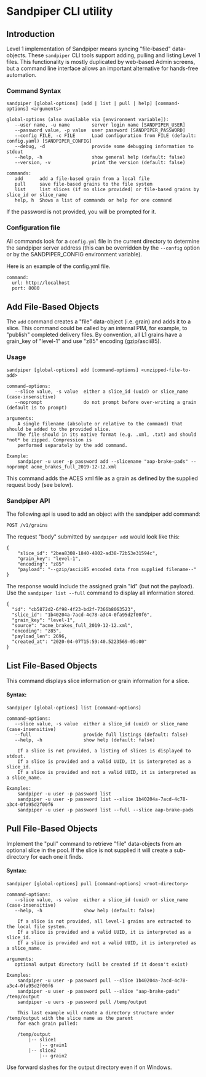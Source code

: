 # Sandpiper CLI utility

## Introduction

Level 1 implementation of Sandpiper means syncing "file-based" data-objects. These `sandpiper` CLI tools support adding, pulling and listing Level 1 files.
This functionality is mostly duplicated by web-based Admin screens, but a command line interface allows an important alternative for hands-free automation.

### Command Syntax

```
sandpiper [global-options] [add | list | pull | help] [command-options] <arguments>

global-options (also available via [environment variable]):
   --user name, -u name        server login name [SANDPIPER_USER]
   --password value, -p value  user password [SANDPIPER_PASSWORD]
   --config FILE, -c FILE      Load configuration from FILE (default: config.yaml) [SANDPIPER_CONFIG]
   --debug, -d                 provide some debugging information to stdout
   --help, -h                  show general help (default: false)
   --version, -v               print the version (default: false)

commands:
   add      add a file-based grain from a local file
   pull     save file-based grains to the file system
   list     list slices (if no slice provided) or file-based grains by slice_id or slice_name
   help, h  Shows a list of commands or help for one command
```

If the password is not provided, you will be prompted for it.

### Configuration file

All commands look for a `config.yml` file in the current directory to determine the sandpiper server address (this can be overridden by the `--config` option or by the SANDPIPER_CONFIG environment variable). 

Here is an example of the config.yml file.

```
command:
  url: http://localhost
  port: 8080
```

## Add File-Based Objects

The `add` command creates a "file" data-object (i.e. grain) and adds it to a slice. This command could be called by an internal PIM, for example, to "publish" completed delivery files. By convention,
all L1 grains have a grain_key of "level-1" and use "z85" encoding (gzip/ascii85).

### Usage

```
sandpiper [global-options] add [command-options] <unzipped-file-to-add>

command-options:
   --slice value, -s value  either a slice_id (uuid) or slice_name (case-insensitive)
   --noprompt               do not prompt before over-writing a grain (default is to prompt)

arguments:
    A single filename (absolute or relative to the command) that should be added to the provided slice.
    The file should in its native format (e.g. .xml, .txt) and should *not* be zipped. Compression is
    performed separately by the add command.

Example:
    sandpiper -u user -p password add --slicename "aap-brake-pads" --noprompt acme_brakes_full_2019-12-12.xml
```

This command adds the ACES xml file as a grain as defined by the supplied request body (see below).
  
### Sandpiper API

The following api is used to add an object with the sandpiper add command:

```
POST /v1/grains
```

The request "body" submitted by `sandpiper add` would look like this:

```
{
    "slice_id": "2bea8308-1840-4802-ad38-72b53e31594c",
    "grain_key": "level-1",
    "encoding": "z85"
    "payload": "--gzip/ascii85 encoded data from supplied filename--"
}
```

The response would include the assigned grain "id" (but not the payload). Use the `sandpiper list --full` command to display all information stored.

```
{
  "id": "cb5872d2-6f98-4f23-bd2f-7366b8063523",
  "slice_id": "1b40204a-7acd-4c78-a3c4-0fa95d2f00f6",
  "grain_key": "level-1",
  "source": "acme_brakes_full_2019-12-12.xml",
  "encoding": "z85",
  "payload_len": 2696,
  "created_at": "2020-04-07T15:59:40.5223569-05:00"
}
```

## List File-Based Objects

This command displays slice information or grain information for a slice.

#### Syntax:

```
sandpiper [global-options] list [command-options]

command-options:
   --slice value, -s value  either a slice_id (uuid) or slice_name (case-insensitive)
   --full                   provide full listings (default: false)
   --help, -h               show help (default: false)

    If a slice is not provided, a listing of slices is displayed to stdout.
    If a slice is provided and a valid UUID, it is interpreted as a slice_id.
    If a slice is provided and not a valid UUID, it is interpreted as a slice_name. 

Examples:
    sandpiper -u user -p password list
    sandpiper -u user -p password list --slice 1b40204a-7acd-4c78-a3c4-0fa95d2f00f6
    sandpiper -u user -p password list --full --slice aap-brake-pads
```

## Pull File-Based Objects

Implement the "pull" command to retrieve "file" data-objects from an optional slice in the pool. If the slice is not supplied it will create a sub-directory for each one it finds.

#### Syntax:

```
sandpiper [global-options] pull [command-options] <root-directory>

command-options:
   --slice value, -s value  either a slice_id (uuid) or slice_name (case-insensitive)
   --help, -h               show help (default: false)

    If a slice is not provided, all level-1 grains are extracted to the local file system.
    If a slice is provided and a valid UUID, it is interpreted as a slice_id.
    If a slice is provided and not a valid UUID, it is interpreted as a slice_name.  

arguments:
   optional output directory (will be created if it doesn't exist)

Examples:
    sandpiper -u user -p password pull --slice 1b40204a-7acd-4c78-a3c4-0fa95d2f00f6
    sandpiper -u user -p password pull --slice "aap-brake-pads" /temp/output
    sandpiper -u uers -p password pull /temp/output

    This last example will create a directory structure under /temp/output with the slice name as the parent
    for each grain pulled:

    /temp/output
        |-- slice1
            |-- grain1
        |-- slice2
            |-- grain2 
```
    
Use forward slashes for the output directory even if on Windows.
